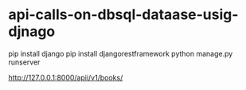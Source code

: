 # api-calls-on-dbsql-dataase-usig-djnago



pip install django
pip install djangorestframework
python manage.py runserver


http://127.0.0.1:8000/apii/v1/books/
